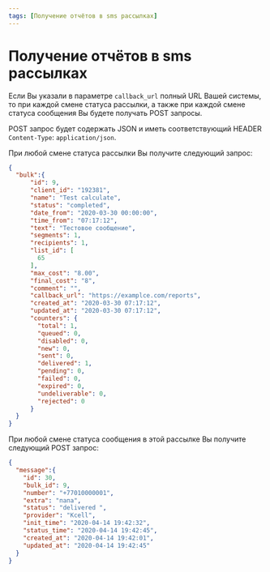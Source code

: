 ```yaml
---
tags: [Получение отчётов в sms рассылках]
---
```


# Получение отчётов в sms рассылках

Если Вы указали в параметре `callback_url` полный URL Вашей системы, то при каждой смене статуса рассылки, а также при каждой смене статуса сообщения Вы будете получать POST запросы.

POST запрос будет содержать JSON и иметь соответствующий HEADER `Content-Type`: `application/json`.

При любой смене статуса рассылки Вы получите следующий запрос:

```json
{
  "bulk":{
      "id": 9,
      "client_id": "192381",
      "name": "Test calculate",
      "status": "completed",
      "date_from": "2020-03-30 00:00:00",
      "time_from": "07:17:12",
      "text": "Тестовое сообщение",
      "segments": 1,
      "recipients": 1,
      "list_id": [
        65
      ],
      "max_cost": "8.00",
      "final_cost": "8",
      "comment": "",
      "callback_url": "https://examplce.com/reports",
      "created_at": "2020-03-30 07:17:12",
      "updated_at": "2020-03-30 07:17:12",
      "counters": {
        "total": 1,
        "queued": 0,
        "disabled": 0,
        "new": 0,
        "sent": 0,
        "delivered": 1,
        "pending": 0,
        "failed": 0,
        "expired": 0,
        "undeliverable": 0,
        "rejected": 0
      }
  }
}
```

При любой смене статуса сообщения в этой рассылке Вы получите следующий POST запрос:

```json
{
  "message":{
    "id": 30,
    "bulk_id": 9,
    "number": "+77010000001",
    "extra": "папа",
    "status": "delivered ",
    "provider": "Kcell",
    "init_time": "2020-04-14 19:42:32",
    "status_time": "2020-04-14 19:42:45",
    "created_at": "2020-04-14 19:42:01",
    "updated_at": "2020-04-14 19:42:45"
  }
}
```
